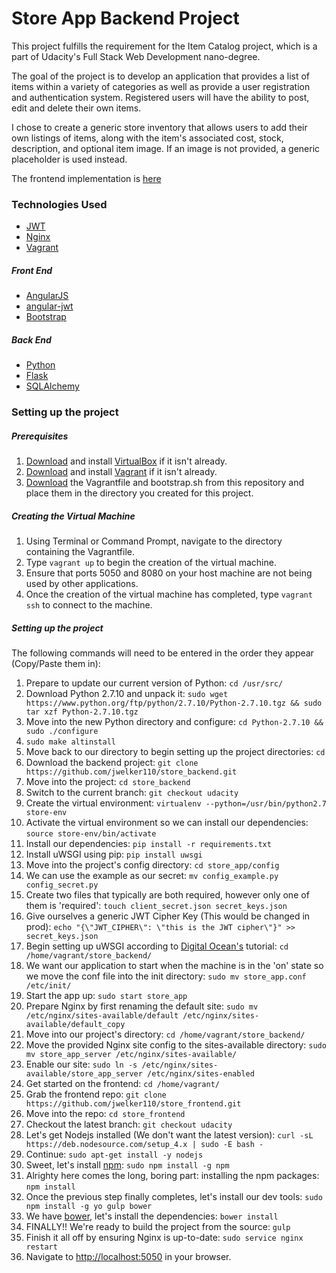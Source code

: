 # Store App Backend Project
This project fulfills the requirement for the Item Catalog project, which is a part of Udacity's Full Stack Web Development
nano-degree.

The goal of the project is to develop an application that provides a list of items within a variety of 
categories as well as provide a user registration and authentication system. Registered users will have 
the ability to post, edit and delete their own items.

I chose to create a generic store inventory that allows users to add their own listings of items, along with the item's 
associated cost, stock, description, and optional item image. If an image is not provided, a generic placeholder is used 
instead.

The frontend implementation is [here](https://github.com/jwelker110/store_frontend)

### Technologies Used

- [JWT](https://jwt.io)
- [Nginx](https://www.nginx.com/resources/wiki/)
- [Vagrant](https://www.vagrantup.com)

##### Front End
- [AngularJS](https://angularjs.org/)
- [angular-jwt](https://github.com/auth0/angular-jwt)
- [Bootstrap](http://getbootstrap.com/)

##### Back End
- [Python](https://www.python.org/)
- [Flask](http://flask.pocoo.org/)
- [SQLAlchemy](http://www.sqlalchemy.org/)

### Setting up the project

##### Prerequisites
1. [Download](https://www.virtualbox.org/wiki/Downloads) and install [VirtualBox](https://www.virtualbox.org/) if it isn't already.
2. [Download](https://www.vagrantup.com/downloads.html) and install [Vagrant](https://www.vagrantup.com) if it isn't already.
3. [Download](http://stackoverflow.com/questions/4604663/download-single-files-from-github) the Vagrantfile and bootstrap.sh from this repository and place them in the directory you created for this project.

##### Creating the Virtual Machine
1. Using Terminal or Command Prompt, navigate to the directory containing the Vagrantfile.
2. Type `vagrant up` to begin the creation of the virtual machine.
3. Ensure that ports 5050 and 8080 on your host machine are not being used by other applications.
4. Once the creation of the virtual machine has completed, type `vagrant ssh` to connect to the machine.

##### Setting up the project
The following commands will need to be entered in the order they appear (Copy/Paste them in):

1. Prepare to update our current version of Python: `cd /usr/src/`
2. Download Python 2.7.10 and unpack it: `sudo wget https://www.python.org/ftp/python/2.7.10/Python-2.7.10.tgz && sudo tar xzf Python-2.7.10.tgz`
3. Move into the new Python directory and configure: `cd Python-2.7.10 && sudo ./configure`
4. `sudo make altinstall`
5. Move back to our directory to begin setting up the project directories: `cd`
6. Download the backend project: `git clone https://github.com/jwelker110/store_backend.git`
7. Move into the project: `cd store_backend`
8. Switch to the current branch: `git checkout udacity`
9. Create the virtual environment: `virtualenv --python=/usr/bin/python2.7 store-env`
10. Activate the virtual environment so we can install our dependencies: `source store-env/bin/activate`
11. Install our dependencies: `pip install -r requirements.txt`
12. Install uWSGI using pip: `pip install uwsgi`
13. Move into the project's config directory: `cd store_app/config`
14. We can use the example as our secret: `mv config_example.py config_secret.py`
15. Create two files that typically are both required, however only one of them is 'required': `touch client_secret.json secret_keys.json`
16. Give ourselves a generic JWT Cipher Key (This would be changed in prod): `echo "{\"JWT_CIPHER\": \"this is the JWT cipher\"}" >> secret_keys.json`
17. Begin setting up uWSGI according to [Digital Ocean's](https://www.digitalocean.com/community/tutorials/how-to-serve-flask-applications-with-uwsgi-and-nginx-on-ubuntu-14-04) tutorial: `cd /home/vagrant/store_backend/`
18. We want our application to start when the machine is in the 'on' state so we move the conf file into the init directory: `sudo mv store_app.conf /etc/init/`
19. Start the app up: `sudo start store_app`
20. Prepare Nginx by first renaming the default site: `sudo mv /etc/nginx/sites-available/default /etc/nginx/sites-available/default_copy`
21. Move into our project's directory: `cd /home/vagrant/store_backend/`
22. Move the provided Nginx site config to the sites-available directory: `sudo mv store_app_server /etc/nginx/sites-available/`
23. Enable our site: `sudo ln -s /etc/nginx/sites-available/store_app_server /etc/nginx/sites-enabled`
24. Get started on the frontend: `cd /home/vagrant/`
25. Grab the frontend repo: `git clone https://github.com/jwelker110/store_frontend.git`
26. Move into the repo: `cd store_frontend`
27. Checkout the latest branch: `git checkout udacity`
28. Let's get Nodejs installed (We don't want the latest version): `curl -sL https://deb.nodesource.com/setup_4.x | sudo -E bash - `
29. Continue: `sudo apt-get install -y nodejs`
30. Sweet, let's install [npm](https://www.npmjs.com/): `sudo npm install -g npm`
31. Alrighty here comes the long, boring part: installing the npm packages: `npm install`
32. Once the previous step finally completes, let's install our dev tools: `sudo npm install -g yo gulp bower`
33. We have [bower](https://bower.io/), let's install the dependencies: `bower install`
34. FINALLY!! We're ready to build the project from the source: `gulp`
35. Finish it all off by ensuring Nginx is up-to-date: `sudo service nginx restart`
36. Navigate to [http://localhost:5050](http://localhost:5050) in your browser.
